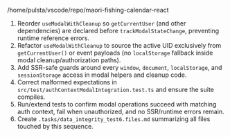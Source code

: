 /home/pulsta/vscode/repo/maori-fishing-calendar-react
1. Reorder `useModalWithCleanup` so `getCurrentUser` (and other dependencies) are declared before `trackModalStateChange`, preventing runtime reference errors.
2. Refactor `useModalWithCleanup` to source the active UID exclusively from `getCurrentUser()` or event payloads (no `localStorage` fallback inside modal cleanup/authorization paths).
3. Add SSR-safe guards around every `window`, `document`, `localStorage`, and `sessionStorage` access in modal helpers and cleanup code.
4. Correct malformed expectations in `src/test/authContextModalIntegration.test.ts` and ensure the suite compiles.
5. Run/extend tests to confirm modal operations succeed with matching auth context, fail when unauthorized, and no SSR/runtime errors remain.
6. Create `.tasks/data_integrity_test6.files.md` summarizing all files touched by this sequence.
